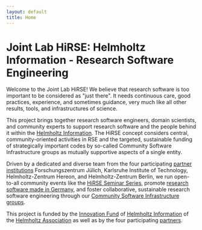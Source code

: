 ```yaml
---
layout: default
title: Home
---
```

# Joint Lab HiRSE: Helmholtz Information - Research Software Engineering

Welcome to the Joint Lab HiRSE! We believe that research software is too important to be considered as "just there". It needs continuous care, good practices, experience, and sometimes guidance, very much like all other results, tools, and infrastructures of science.

This project brings together research software engineers, domain scientists, and community experts to support research software and the people behind it within the [Helmholtz Information](https://www.helmholtz.de/en/research/research-fields/information/). The HiRSE concept considers central, community-oriented activities in RSE and the targeted, sustainable funding of strategically important codes by so-called Community Software Infrastructure groups as mutually supportive aspects of a single entity.

Driven by a dedicated and diverse team from the four participating [partner institutions](partners.html#hirse-partners) Forschungszentrum Jülich, Karlsruhe Institute of Technology, Helmholtz-Zentrum Hereon, and Helmholtz-Zentrum Berlin, we run open-to-all community events like the [HiRSE Seminar Series](series.html), promote [research software made in Germany](promo.html), and foster collaborative, sustainable research software engineering through our [Community Software Infrastructure groups](codes.html).

This project is funded by the [Innovation Fund](https://www.helmholtz.de/en/transfer/helmholtz-association-transfer-instruments/innovation-fund-of-the-helmholtz-centers/) of [Helmholtz Information](https://www.helmholtz.de/en/research/research-fields/information/) of the [Helmholtz Association](https://www.helmholtz.de/en/) as well as by the four participating [partners](partners.html#hirse-partners). 
